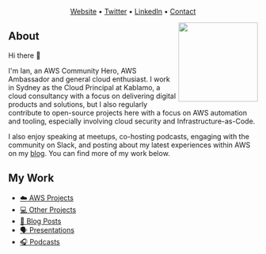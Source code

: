 <p align="center"><a href="https://onecloudplease.com">Website</a> • <a href="https://twitter.com/iann0036">Twitter</a> • <a href="https://www.linkedin.com/in/iann0036">LinkedIn</a> • <a href="https://onecloudplease.com/contact">Contact</a></p>

[<img align="right" width="160" src="https://onecloudplease.com/images/other/HeroAmbassadorLogo.png" />](https://aws.amazon.com/developer/community/heroes/ian-mckay/)

## About

Hi there 👋

I'm Ian, an AWS Community Hero, AWS Ambassador and general cloud enthusiast. I work in Sydney as the Cloud Principal at Kablamo, a cloud consultancy with a focus on delivering digital products and solutions, but I also regularly contribute to open-source projects here with a focus on AWS automation and tooling, especially involving cloud security and Infrastructure-as-Code.

I also enjoy speaking at meetups, co-hosting podcasts, engaging with the community on Slack, and posting about my latest experiences within AWS on my [blog](https://onecloudplease.com/blog/). You can find more of my work below.

## My Work

- [:cloud: AWS Projects](https://github.com/iann0036/iann0036/blob/master/CONTENT.md#aws-projects)
- [:computer: Other Projects](https://github.com/iann0036/iann0036/blob/master/CONTENT.md#other-projects)
- [:pencil: Blog Posts](https://onecloudplease.com/blog)
- [:speaking_head: Presentations](https://github.com/iann0036/iann0036/blob/master/CONTENT.md#presentations)
- [:headphones: Podcasts](https://github.com/iann0036/iann0036/blob/master/CONTENT.md#podcasts)
